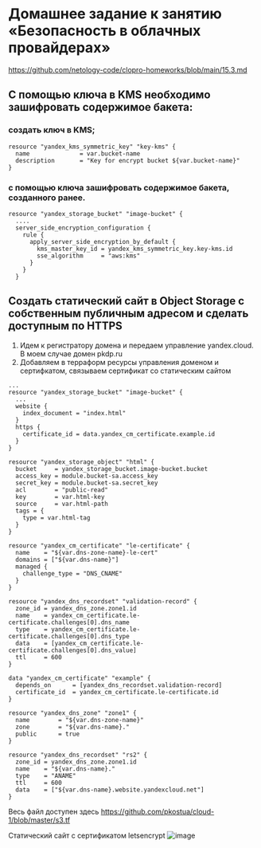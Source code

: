# Домашнее задание к занятию «Безопасность в облачных провайдерах»
https://github.com/netology-code/clopro-homeworks/blob/main/15.3.md

## С помощью ключа в KMS необходимо зашифровать содержимое бакета:
### создать ключ в KMS;  
```
resource "yandex_kms_symmetric_key" "key-kms" {
  name              = var.bucket-name
  description       = "Key for encrypt bucket ${var.bucket-name}"
}
```
### с помощью ключа зашифровать содержимое бакета, созданного ранее.
```
resource "yandex_storage_bucket" "image-bucket" {
  ....
  server_side_encryption_configuration {
    rule {
      apply_server_side_encryption_by_default {
        kms_master_key_id = yandex_kms_symmetric_key.key-kms.id
        sse_algorithm     = "aws:kms"
      }
    }
  }
```
## Создать статический сайт в Object Storage c собственным публичным адресом и сделать доступным по HTTPS
1. Идем к регистратору домена и передаем управление yandex.cloud. В моем случае домен pkdp.ru
2. Добавляем в терраформ ресурсы управления доменом и сертифкатом, связываем сертификат со статическим сайтом
```
...
resource "yandex_storage_bucket" "image-bucket" {
  ...
  website {
    index_document = "index.html"
  }
  https {
    certificate_id = data.yandex_cm_certificate.example.id
  }
}

resource "yandex_storage_object" "html" {
  bucket     = yandex_storage_bucket.image-bucket.bucket
  access_key = module.bucket-sa.access_key
  secret_key = module.bucket-sa.secret_key
  acl        = "public-read"
  key        = var.html-key
  source     = var.html-path
  tags = {
    type = var.html-tag
  }
}

resource "yandex_cm_certificate" "le-certificate" {
  name    = "${var.dns-zone-name}-le-cert"
  domains = ["${var.dns-name}"]
  managed {
    challenge_type = "DNS_CNAME"
  }
}

resource "yandex_dns_recordset" "validation-record" {
  zone_id = yandex_dns_zone.zone1.id
  name    = yandex_cm_certificate.le-certificate.challenges[0].dns_name
  type    = yandex_cm_certificate.le-certificate.challenges[0].dns_type
  data    = [yandex_cm_certificate.le-certificate.challenges[0].dns_value]
  ttl     = 600
}

data "yandex_cm_certificate" "example" {
  depends_on      = [yandex_dns_recordset.validation-record]
  certificate_id  = yandex_cm_certificate.le-certificate.id
}

resource "yandex_dns_zone" "zone1" {
  name        = "${var.dns-zone-name}"
  zone        = "${var.dns-name}."
  public      = true
}

resource "yandex_dns_recordset" "rs2" {
  zone_id = yandex_dns_zone.zone1.id
  name    = "${var.dns-name}."
  type    = "ANAME"
  ttl     = 600
  data    = ["${var.dns-name}.website.yandexcloud.net"]
}
```  
Весь файл доступен здесь https://github.com/pkostua/cloud-1/blob/master/s3.tf

Статический сайт с сертификатом letsencrypt
![image](https://github.com/user-attachments/assets/3be0d744-fd40-4d92-a5de-ab83c92fe4b9)





